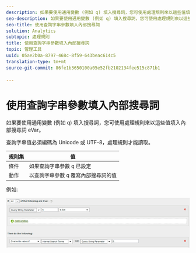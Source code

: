 ```yaml
---
description: 如果要使用通用變數 (例如 q) 填入搜尋詞，您可使用處理規則來以這些值填入內部搜尋詞 eVar。
seo-description: 如果要使用通用變數 (例如 q) 填入搜尋詞，您可使用處理規則來以這些值填入內部搜尋詞 eVar。
seo-title: 使用查詢字串參數填入內部搜尋詞
solution: Analytics
subtopic: 處理規則
title: 使用查詢字串參數填入內部搜尋詞
topic: 管理工具
uuid: 05ae2b0a-8797-468c-8f59-643beac614c5
translation-type: tm+mt
source-git-commit: 86fe1b3650100a05e52fb2102134fee515c871b1

---
```



# 使用查詢字串參數填入內部搜尋詞

如果要使用通用變數 (例如 q) 填入搜尋詞，您可使用處理規則來以這些值填入內部搜尋詞 eVar。

查詢字串值必須編碼為 Unicode 或 UTF-8，處理規則才能讀取。

| 規則集 | 值 |
|---|---|
| 條件 | 如果查詢字串參數 q 已設定 |
| 動作 | 以查詢字串參數 q 覆寫內部搜尋詞的值 |

例如:

![](assets/populate-internal-search-terms.png)


